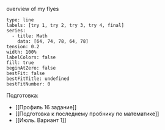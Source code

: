 overview of my flyes
```chart
type: line
labels: [try 1, try 2, try 3, try 4, final]
series:
  - title: Math
    data: [64, 74, 78, 64, 78]
tension: 0.2
width: 100%
labelColors: false
fill: true
beginAtZero: false
bestFit: false
bestFitTitle: undefined
bestFitNumber: 0
```
Подготовка:
- [[Профиль 16 задание]]
- [[Подготовка к последнему пробнику по математике]]
- [[Июль. Вариант 1]]